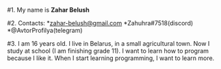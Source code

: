 #1. My name is __Zahar Belush__

#2. 
Contacts:
    *zahar-belush@gmail.com
    *Zahuhra#7518(discord)
    *@AvtorProfilya(telegram)

#3. I am 16 years old. I live in Belarus, in a small agricultural town. Now I study at school (I am finishing grade 11). I want to learn how to program because I like it. When I start learning programming, I want to learn more.